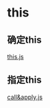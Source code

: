 # this

## 确定this
[this.js](../../tool/this.js)

## 指定this
[call&apply.js](../../tool/call&apply.js)
